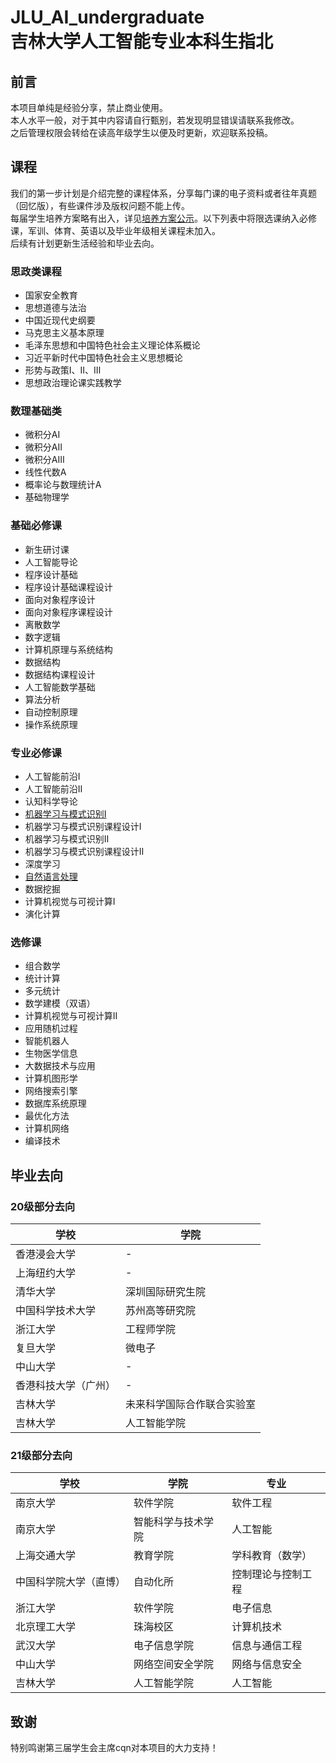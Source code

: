 # JLU_AI_undergraduate <br> 吉林大学人工智能专业本科生指北

## 前言
本项目单纯是经验分享，禁止商业使用。  
本人水平一般，对于其中内容请自行甄别，若发现明显错误请联系我修改。  
之后管理权限会转给在读高年级学生以便及时更新，欢迎联系投稿。  

## 课程
我们的第一步计划是介绍完整的课程体系，分享每门课的电子资料或者往年真题（回忆版），有些课件涉及版权问题不能上传。  
每届学生培养方案略有出入，详见[培养方案公示](https://sai.jlu.edu.cn/info/1226/4818.htm)。以下列表中将限选课纳入必修课，军训、体育、英语以及毕业年级相关课程未加入。    
后续有计划更新生活经验和毕业去向。  

### 思政类课程
- 国家安全教育
- 思想道德与法治  
- 中国近现代史纲要  
- 马克思主义基本原理  
- 毛泽东思想和中国特色社会主义理论体系概论  
- 习近平新时代中国特色社会主义思想概论  
- 形势与政策Ⅰ、Ⅱ、Ⅲ  
- 思想政治理论课实践教学  

### 数理基础类
- 微积分AⅠ  
- 微积分AⅡ  
- 微积分AⅢ  
- 线性代数A  
- 概率论与数理统计A  
- 基础物理学  

### 基础必修课
- 新生研讨课
- 人工智能导论
- 程序设计基础
- 程序设计基础课程设计
- 面向对象程序设计
- 面向对象程序课程设计
- 离散数学
- 数字逻辑
- 计算机原理与系统结构
- 数据结构
- 数据结构课程设计
- 人工智能数学基础
- 算法分析
- 自动控制原理
- 操作系统原理

### 专业必修课
- 人工智能前沿Ⅰ
- 人工智能前沿Ⅱ
- 认知科学导论  
- [机器学习与模式识别Ⅰ](https://github.com/FuyuanZhou/JLU_AI_undergraduate/tree/main/%E6%9C%BA%E5%99%A8%E5%AD%A6%E4%B9%A0)
- 机器学习与模式识别课程设计Ⅰ  
- 机器学习与模式识别Ⅱ
- 机器学习与模式识别课程设计Ⅱ  
- 深度学习  
- [自然语言处理](https://github.com/FuyuanZhou/JLU_AI_undergraduate/tree/main/%E8%87%AA%E7%84%B6%E8%AF%AD%E8%A8%80%E5%A4%84%E7%90%86)
- 数据挖掘  
- 计算机视觉与可视计算I  
- 演化计算  

### 选修课
- 组合数学
- 统计计算
- 多元统计
- 数学建模（双语）
- 计算机视觉与可视计算II  
- 应用随机过程  
- 智能机器人  
- 生物医学信息  
- 大数据技术与应用  
- 计算机图形学  
- 网络搜索引擎  
- 数据库系统原理
- 最优化方法
- 计算机网络
- 编译技术

## 毕业去向
### 20级部分去向
学校     | 学院 
-------- | -------- 
香港浸会大学|-
上海纽约大学|-
清华大学|深圳国际研究生院
中国科学技术大学|苏州高等研究院
浙江大学|工程师学院
复旦大学|微电子
中山大学|-
香港科技大学（广州）|-
吉林大学|未来科学国际合作联合实验室
吉林大学|人工智能学院

### 21级部分去向
学校     | 学院 | 专业
-------- | -------- | --------
南京大学|软件学院|软件工程
南京大学|智能科学与技术学院|人工智能
上海交通大学|教育学院|学科教育（数学）
中国科学院大学（直博）|自动化所|控制理论与控制工程
浙江大学|软件学院|电子信息
北京理工大学|珠海校区|计算机技术
武汉大学|电子信息学院|信息与通信工程
中山大学|网络空间安全学院|网络与信息安全
吉林大学|人工智能学院|人工智能


## 致谢
特别鸣谢第三届学生会主席cqn对本项目的大力支持！
